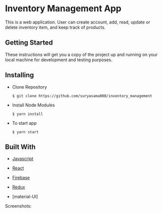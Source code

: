 
# Inventory Management App

This is a web application. User can create account, add, read, update or delete inventory item, and keep track of products.

## Getting Started

These instructions will get you a copy of the project up and running on your local machine for development and testing purposes.

## Installing

* Clone Repository

  ```$ git clone https://github.com/suryasama008/inventory_management```

* Install Node Modules

  ```$ yarn install```


* To start app

  ```$ yarn start```

## Built With

* [Javascript](http://es6-features.org/)

* [React](https://reactjs.org/)

* [Firebase](https://firebase.google.com/)

* [Redux](https://redux.js.org/)

* [material-UI]


Screenshots:

